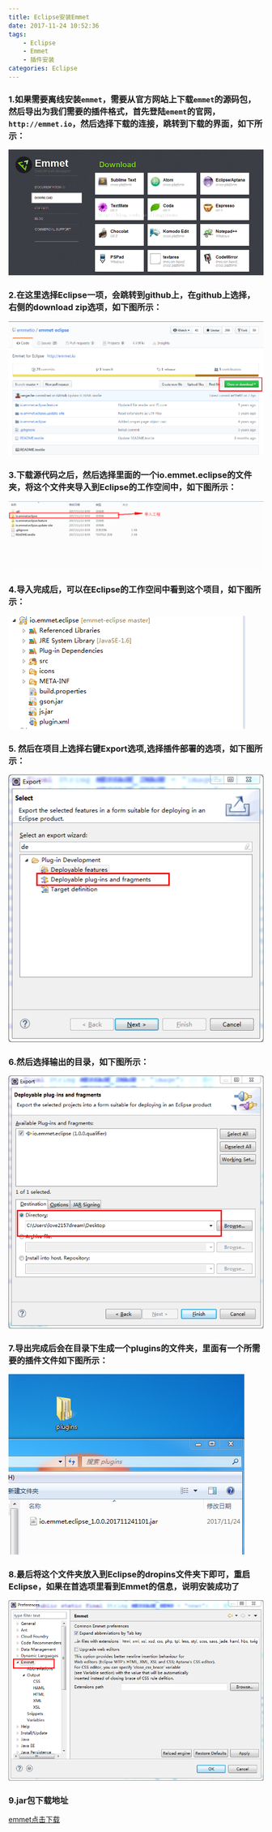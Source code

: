 ```yaml
---
title: Eclipse安装Emmet
date: 2017-11-24 10:52:36
tags: 
    - Eclipse
    - Emmet
    - 插件安装
categories: Eclipse 
---
```

### 1.如果需要离线安装```emmet```，需要从官方网站上下载```emmet```的源码包，然后导出为我们需要的插件格式，首先登陆```ememt```的官网，```http://emmet.io```，然后选择下载的连接，跳转到下载的界面，如下所示： 
![](Eclipse安装Emmet/1.png)

### 2.在这里选择Eclipse一项，会跳转到github上，在github上选择， 右侧的download zip选项，如下图所示：

![](Eclipse安装Emmet/3.png)

### 3.下载源代码之后，然后选择里面的一个io.emmet.eclipse的文件夹，将这个文件夹导入到Eclipse的工作空间中，如下图所示： 

![](Eclipse安装Emmet/2.png)

### 4.导入完成后，可以在Eclipse的工作空间中看到这个项目，如下图所示： 
![](Eclipse安装Emmet/4.png)

### 5. 然后在项目上选择右键Export选项,选择插件部署的选项，如下图所示： 

![](Eclipse安装Emmet/5.png)

### 6.然后选择输出的目录，如下图所示：
![](Eclipse安装Emmet/6.png)

### 7.导出完成后会在目录下生成一个plugins的文件夹，里面有一个所需要的插件文件如下图所示： 
![](Eclipse安装Emmet/7.png)

### 8.最后将这个文件夹放入到Eclipse的dropins文件夹下即可，重启Eclipse，如果在首选项里看到Emmet的信息，说明安装成功了

![](Eclipse安装Emmet/8.png)


### 9.jar包下载地址
 [emmet点击下载](emmet.zip)
